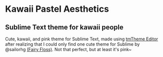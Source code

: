 # Kawaii Pastel Aesthetics
## Sublime Text theme for kawaii people
Cute, kawaii, and pink theme for Sublime Text, made using [tmTheme Editor](tmtheme-editor.herokuapp.com) after realizing that I could only find one cute theme for Sublime by @sailorhg [(Fairy Floss)](http://sailorhg.github.io/fairyfloss/). Not that perfect, but at least it's pink~
